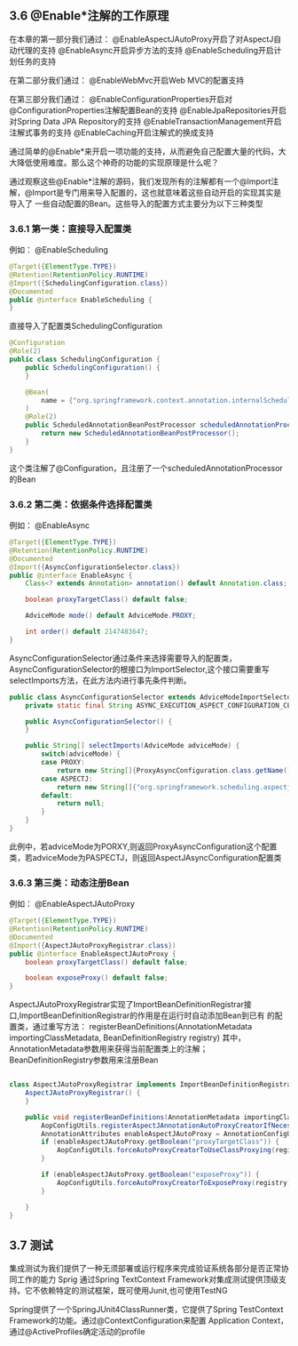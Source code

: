 ## 3.6 @Enable*注解的工作原理

在本章的第一部分我们通过：
@EnableAspectJAutoProxy开启了对AspectJ自动代理的支持
@EnableAsync开启异步方法的支持
@EnableScheduling开启计划任务的支持

在第二部分我们通过：
@EnableWebMvc开启Web MVC的配置支持

在第三部分我们通过：
@EnableConfigurationProperties开启对@ConfigurationProperties注解配置Bean的支持
@EnableJpaRepositories开启对Spring Data JPA Repository的支持
@EnableTransactionManagement开启注解式事务的支持
@EnableCaching开启注解式的换成支持

通过简单的@Enable*来开启一项功能的支持，从而避免自己配置大量的代码，大大降低使用难度。那么这个神奇的功能的实现原理是什么呢？

通过观察这些@Enable*注解的源码，我们发现所有的注解都有一个@Import注解，@Import是专门用来导入配置的，这也就意味着这些自动开启的实现其实是导入了
一些自动配置的Bean。这些导入的配置方式主要分为以下三种类型

### 3.6.1 第一类：直接导入配置类
例如：
@EnableScheduling
```java
@Target({ElementType.TYPE})
@Retention(RetentionPolicy.RUNTIME)
@Import({SchedulingConfiguration.class})
@Documented
public @interface EnableScheduling {
}
```
直接导入了配置类SchedulingConfiguration
```java
@Configuration
@Role(2)
public class SchedulingConfiguration {
    public SchedulingConfiguration() {
    }

    @Bean(
        name = {"org.springframework.context.annotation.internalScheduledAnnotationProcessor"}
    )
    @Role(2)
    public ScheduledAnnotationBeanPostProcessor scheduledAnnotationProcessor() {
        return new ScheduledAnnotationBeanPostProcessor();
    }
}
```
这个类注解了@Configuration，且注册了一个scheduledAnnotationProcessor的Bean

### 3.6.2 第二类：依据条件选择配置类
例如：
@EnableAsync
```java
@Target({ElementType.TYPE})
@Retention(RetentionPolicy.RUNTIME)
@Documented
@Import({AsyncConfigurationSelector.class})
public @interface EnableAsync {
    Class<? extends Annotation> annotation() default Annotation.class;

    boolean proxyTargetClass() default false;

    AdviceMode mode() default AdviceMode.PROXY;

    int order() default 2147483647;
}
```
AsyncConfigurationSelector通过条件来选择需要导入的配置类，AsyncConfigurationSelector的根接口为ImportSelector,这个接口需要重写
selectImports方法，在此方法内进行事先条件判断。
```java
public class AsyncConfigurationSelector extends AdviceModeImportSelector<EnableAsync> {
    private static final String ASYNC_EXECUTION_ASPECT_CONFIGURATION_CLASS_NAME = "org.springframework.scheduling.aspectj.AspectJAsyncConfiguration";

    public AsyncConfigurationSelector() {
    }

    public String[] selectImports(AdviceMode adviceMode) {
        switch(adviceMode) {
        case PROXY:
            return new String[]{ProxyAsyncConfiguration.class.getName()};
        case ASPECTJ:
            return new String[]{"org.springframework.scheduling.aspectj.AspectJAsyncConfiguration"};
        default:
            return null;
        }
    }
}
```
此例中，若adviceMode为PORXY,则返回ProxyAsyncConfiguration这个配置类，若adviceMode为PASPECTJ，则返回AspectJAsyncConfiguration配置类

### 3.6.3 第三类：动态注册Bean
例如：
@EnableAspectJAutoProxy
```java
@Target({ElementType.TYPE})
@Retention(RetentionPolicy.RUNTIME)
@Documented
@Import({AspectJAutoProxyRegistrar.class})
public @interface EnableAspectJAutoProxy {
    boolean proxyTargetClass() default false;

    boolean exposeProxy() default false;
}
```
AspectJAutoProxyRegistrar实现了ImportBeanDefinitionRegistrar接口,ImportBeanDefinitionRegistrar的作用是在运行时自动添加Bean到已有
的配置类，通过重写方法：
registerBeanDefinitions(AnnotationMetadata importingClassMetadata, BeanDefinitionRegistry registry)
其中，AnnotationMetadata参数用来获得当前配置类上的注解；BeanDefinitionRegistry参数用来注册Bean
```java

class AspectJAutoProxyRegistrar implements ImportBeanDefinitionRegistrar {
    AspectJAutoProxyRegistrar() {
    }

    public void registerBeanDefinitions(AnnotationMetadata importingClassMetadata, BeanDefinitionRegistry registry) {
        AopConfigUtils.registerAspectJAnnotationAutoProxyCreatorIfNecessary(registry);
        AnnotationAttributes enableAspectJAutoProxy = AnnotationConfigUtils.attributesFor(importingClassMetadata, EnableAspectJAutoProxy.class);
        if (enableAspectJAutoProxy.getBoolean("proxyTargetClass")) {
            AopConfigUtils.forceAutoProxyCreatorToUseClassProxying(registry);
        }

        if (enableAspectJAutoProxy.getBoolean("exposeProxy")) {
            AopConfigUtils.forceAutoProxyCreatorToExposeProxy(registry);
        }

    }
}
```

## 3.7 测试
集成测试为我们提供了一种无须部署或运行程序来完成验证系统各部分是否正常协同工作的能力
Sprig 通过Spring TextContext Framework对集成测试提供顶级支持。它不依赖特定的测试框架，既可使用Junit,也可使用TestNG

Spring提供了一个SpringJUnit4ClassRunner类，它提供了Spring TestContext Framework的功能。通过@ContextConfiguration来配置
Application Context，通过@ActiveProfiles确定活动的profile


